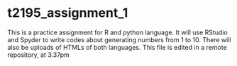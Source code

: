 # t2195_assignment_1
This is a practice assignment for R and python language.
It will use RStudio and Spyder to write codes about generating numbers from 1 to 10.
There will also be uploads of HTMLs of both languages.
This file is edited in a remote repository, at 3.37pm
